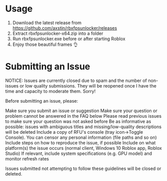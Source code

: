# Usage

1. Download the latest release from https://github.com/axstin/rbxfpsunlocker/releases
2. Extract rbxfpsunlocker-x64.zip into a folder
3. Run rbxfpsunlocker.exe before or after starting Roblox
4. Enjoy those beautiful frames 👌

# Submitting an Issue

NOTICE: Issues are currently closed due to spam and the number of non-issues or low quality submissions. They will be reopened once I have the time and capacity to moderate them. Sorry!

Before submitting an issue, please:

Make sure you submit an issue or suggestion
Make sure your question or problem cannot be answered in the FAQ below
Please read previous issues to make sure your question was not asked before
Be as informative as possible: issues with ambiguous titles and missing/low-quality descriptions will be deleted
Include a copy of RFU's console (tray icon->Toggle Console). You can censor any personal information (file paths and so on)
Include steps on how to reproduce the issue, if possible
Include on what platform(s) the issue occurs (normal client, Windows 10 Roblox app, Roblox Studio)
If relevant, include system specifications (e.g. GPU model) and monitor refresh rates

Issues submitted not attempting to follow these guidelines will be closed or deleted.

